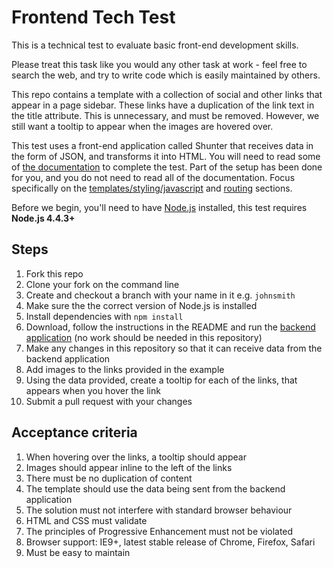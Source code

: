 # Frontend Tech Test

This is a technical test to evaluate basic front-end development skills.

Please treat this task like you would any other task at work - feel free to search the web, and try to write code which is easily maintained by others.

This repo contains a template with a collection of social and other links that appear in a page sidebar. These links have a duplication of the link text in the title attribute. This is unnecessary, and must be removed. However, we still want a tooltip to appear when the images are hovered over.

This test uses a front-end application called Shunter that receives data in the form of JSON, and transforms it into HTML. You will need to read some of [the documentation](https://github.com/springernature/shunter) to complete the test. Part of the setup has been done for you, and you do not need to read all of the documentation. Focus specifically on the [templates/styling/javascript](https://github.com/springernature/shunter/blob/master/docs/getting-started.md#templates) and [routing](https://github.com/springernature/shunter/blob/master/docs/usage/routing.md) sections.

Before we begin, you'll need to have [Node.js](https://nodejs.org/) installed, this test requires **Node.js 4.4.3+**

Steps
-----
1. Fork this repo
2. Clone your fork on the command line
3. Create and checkout a branch with your name in it e.g. `johnsmith`
4. Make sure the the correct version of Node.js is installed
5. Install dependencies with ```npm install```
6. Download, follow the instructions in the README and run the [backend application](https://github.com/springernature/frontend-techtest-backend) (no work should be needed in this repository)
7. Make any changes in this repository so that it can receive data from the backend application
8. Add images to the links provided in the example
9. Using the data provided, create a tooltip for each of the links, that appears when you hover the link
10. Submit a pull request with your changes

Acceptance criteria
-------------------
1. When hovering over the links, a tooltip should appear
2. Images should appear inline to the left of the links
3. There must be no duplication of content
4. The template should use the data being sent from the backend application
5. The solution must not interfere with standard browser behaviour
6. HTML and CSS must validate
7. The principles of Progressive Enhancement must not be violated
8. Browser support: IE9+, latest stable release of Chrome, Firefox, Safari
9. Must be easy to maintain

